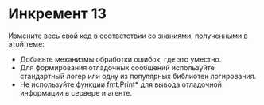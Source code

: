 # Инкремент 13
Измените весь свой код в соответствии со знаниями, полученными в этой теме:
- Добавьте механизмы обработки ошибок, где это уместно.
- Для формирования отладочных сообщений используйте стандартный логер или одну из популярных библиотек логирования.
- Не используйте функции fmt.Print* для вывода отладочной информации в сервере и агенте.
